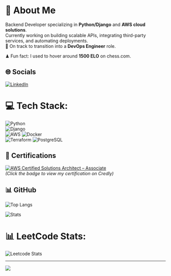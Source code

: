 # 💫 About Me
Backend Developer specializing in **Python/Django** and **AWS cloud solutions**.  
Currently working on building scalable APIs, integrating third-party services, and automating deployments.  
🚀 On track to transition into a **DevOps Engineer** role.  

♟ Fun fact: I used to hover around **1500 ELO** on chess.com.


## 🌐 Socials
[![LinkedIn](https://img.shields.io/badge/LinkedIn-%230077B5.svg?logo=linkedin&logoColor=white)](https://linkedin.com/in/amir-aini-174437171)

# 💻 Tech Stack:
![Python](https://img.shields.io/badge/Python-3776AB.svg?style=for-the-badge&logo=python&logoColor=white)  
![Django](https://img.shields.io/badge/Django-092E20.svg?style=for-the-badge&logo=django&logoColor=white)  
![AWS](https://img.shields.io/badge/AWS-FF9900.svg?style=for-the-badge&logo=amazon-aws&logoColor=white)
![Docker](https://img.shields.io/badge/Docker-2496ED.svg?style=for-the-badge&logo=docker&logoColor=white)  
![Terraform](https://img.shields.io/badge/Terraform-623CE4.svg?style=for-the-badge&logo=terraform&logoColor=white) 
![PostgreSQL](https://img.shields.io/badge/PostgreSQL-336791.svg?style=for-the-badge&logo=postgresql&logoColor=white)  

## 🏅 Certifications
[![AWS Certified Solutions Architect – Associate](https://img.shields.io/badge/Click%20to%20View-AWS%20Solutions%20Architect%20Associate-FF9900?logo=amazon-aws&logoColor=white)](https://www.credly.com/badges/d448062e-b7b6-45f2-a2b5-34288804a743/public_url)  
*(Click the badge to view my certification on Credly)*


## 📊 GitHub
![Top Langs](https://github-readme-stats-zeta-six-as36o6uadr.vercel.app/api/top-langs/?username=AmirAini&theme=city_light&hide_border=false&layout=compact&size_weight=0.5&count_weight=0.5)

![Stats](https://github-readme-stats-zeta-six-as36o6uadr.vercel.app/api?username=AmirAini&theme=city_light&hide_border=false&include_all_commits=true&count_private=true&show_icons=true)



# 📊 LeetCode Stats: 
![Leetcode Stats](https://leetcard.jacoblin.cool/AmirAini)

---
[![](https://visitcount.itsvg.in/api?id=AmirAini&icon=0&color=0)](https://visitcount.itsvg.in)

<!-- Proudly created with GPRM ( https://gprm.itsvg.in ) -->

